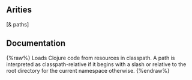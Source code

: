 ## Arities
[& paths]

## Documentation
{%raw%}
Loads Clojure code from resources in classpath. A path is interpreted as
  classpath-relative if it begins with a slash or relative to the root
  directory for the current namespace otherwise.
{%endraw%}
